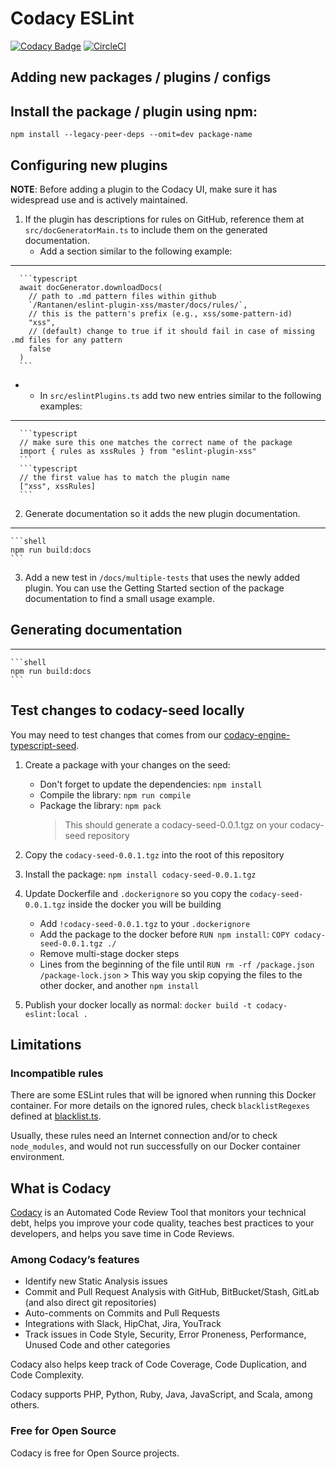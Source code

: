 # Codacy ESLint

[![Codacy Badge](https://app.codacy.com/project/badge/Grade/88324e5ee7464c62abe07115b884c6a9)](https://app.codacy.com/gh/codacy/codacy-eslint/dashboard?utm_source=gh&utm_medium=referral&utm_content=&utm_campaign=Badge_grade)
[![CircleCI](https://circleci.com/gh/codacy/codacy-eslint.svg?style=svg)](https://circleci.com/gh/codacy/codacy-eslint)

## Adding new packages / plugins / configs

  Install the package / plugin using npm:
-
  ```shell
  npm install --legacy-peer-deps --omit=dev package-name
  ```

## Configuring new plugins

  **NOTE**: Before adding a plugin to the Codacy UI, make sure it has widespread use and is actively maintained.

1.  If the plugin has descriptions for rules on GitHub, reference them
    at `src/docGeneratorMain.ts` to include them on the generated documentation.
    * Add a section similar to the following example:
---
      ```typescript
      await docGenerator.downloadDocs(
        // path to .md pattern files within github
        `/Rantanen/eslint-plugin-xss/master/docs/rules/`,
        // this is the pattern's prefix (e.g., xss/some-pattern-id)
        "xss",
        // (default) change to true if it should fail in case of missing .md files for any pattern
        false
      )
      ```
-    * In `src/eslintPlugins.ts` add two new entries similar to the following examples:
---
      ```typescript
      // make sure this one matches the correct name of the package
      import { rules as xssRules } from "eslint-plugin-xss"
      ```
      ```typescript
      // the first value has to match the plugin name
      ["xss", xssRules]
      ```
2.  Generate documentation so it adds the new plugin documentation.
---
    ```shell
    npm run build:docs
    ```
3.  Add a new test in `/docs/multiple-tests` that uses the newly added plugin.
    You can use the Getting Started section of the package documentation to find a small usage example. 

## Generating documentation
---
    ```shell
    npm run build:docs
    ```

## Test changes to codacy-seed locally
You may need to test changes that comes from our [codacy-engine-typescript-seed](https://github.com/codacy/codacy-engine-typescript-seed).

1.  Create a package with your changes on the seed:
    * Don't forget to update the dependencies: `npm install`
    * Compile the library: `npm run compile`
    * Package the library: `npm pack`
      > This should generate a codacy-seed-0.0.1.tgz on your codacy-seed repository

2.  Copy the `codacy-seed-0.0.1.tgz` into the root of this repository

3.  Install the package: `npm install codacy-seed-0.0.1.tgz`

4.  Update Dockerfile and `.dockerignore` so you copy the `codacy-seed-0.0.1.tgz` inside the docker you will be building
    *  Add `!codacy-seed-0.0.1.tgz` to your `.dockerignore`
    *  Add the package to the docker before `RUN npm install`: `COPY codacy-seed-0.0.1.tgz ./`
    *  Remove multi-stage docker steps
      *  Lines from the beginning of the file until `RUN rm -rf /package.json /package-lock.json`
        > This way you skip copying the files to the other docker, and another `npm install`

5.  Publish your docker locally as normal: `docker build -t codacy-eslint:local .`

## Limitations

### Incompatible rules

There are some ESLint rules that will be ignored when running this Docker container. For more details on the ignored
rules, check `blacklistRegexes` defined at [blacklist.ts](src/blacklist.ts).

Usually, these rules need an Internet connection and/or to check `node_modules`, and would not run successfully
on our Docker container environment.

## What is Codacy

[Codacy](https://www.codacy.com/) is an Automated Code Review Tool that monitors your technical debt, helps you improve your code quality, teaches best practices to your developers, and helps you save time in Code Reviews.

### Among Codacy’s features

  - Identify new Static Analysis issues
  - Commit and Pull Request Analysis with GitHub, BitBucket/Stash, GitLab (and also direct git repositories)
  - Auto-comments on Commits and Pull Requests
  - Integrations with Slack, HipChat, Jira, YouTrack
  - Track issues in Code Style, Security, Error Proneness, Performance, Unused Code and other categories

Codacy also helps keep track of Code Coverage, Code Duplication, and Code Complexity.

Codacy supports PHP, Python, Ruby, Java, JavaScript, and Scala, among others.

### Free for Open Source

Codacy is free for Open Source projects.

